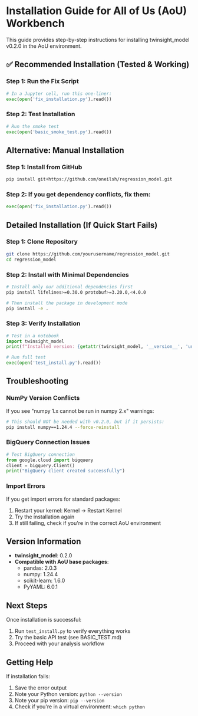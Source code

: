 # Installation Guide for All of Us (AoU) Workbench

This guide provides step-by-step instructions for installing twinsight_model v0.2.0 in the AoU environment.

## ✅ Recommended Installation (Tested & Working)

### Step 1: Run the Fix Script
```python
# In a Jupyter cell, run this one-liner:
exec(open('fix_installation.py').read())
```

### Step 2: Test Installation
```python
# Run the smoke test
exec(open('basic_smoke_test.py').read())
```

## Alternative: Manual Installation

### Step 1: Install from GitHub
```bash
pip install git+https://github.com/oneilsh/regression_model.git
```

### Step 2: If you get dependency conflicts, fix them:
```python
exec(open('fix_installation.py').read())
```

## Detailed Installation (If Quick Start Fails)

### Step 1: Clone Repository
```bash
git clone https://github.com/yourusername/regression_model.git
cd regression_model
```

### Step 2: Install with Minimal Dependencies
```bash
# Install only our additional dependencies first
pip install lifelines>=0.30.0 protobuf>=3.20.0,<4.0.0

# Then install the package in development mode
pip install -e .
```

### Step 3: Verify Installation
```python
# Test in a notebook
import twinsight_model
print(f"Installed version: {getattr(twinsight_model, '__version__', 'unknown')}")

# Run full test
exec(open('test_install.py').read())
```

## Troubleshooting

### NumPy Version Conflicts
If you see "numpy 1.x cannot be run in numpy 2.x" warnings:
```bash
# This should NOT be needed with v0.2.0, but if it persists:
pip install numpy==1.24.4 --force-reinstall
```

### BigQuery Connection Issues
```python
# Test BigQuery connection
from google.cloud import bigquery
client = bigquery.Client()
print("BigQuery client created successfully")
```

### Import Errors
If you get import errors for standard packages:
1. Restart your kernel: Kernel → Restart Kernel
2. Try the installation again
3. If still failing, check if you're in the correct AoU environment

## Version Information

- **twinsight_model**: 0.2.0
- **Compatible with AoU base packages**:
  - pandas: 2.0.3
  - numpy: 1.24.4  
  - scikit-learn: 1.6.0
  - PyYAML: 6.0.1

## Next Steps

Once installation is successful:
1. Run `test_install.py` to verify everything works
2. Try the basic API test (see BASIC_TEST.md)
3. Proceed with your analysis workflow

## Getting Help

If installation fails:
1. Save the error output
2. Note your Python version: `python --version`
3. Note your pip version: `pip --version`
4. Check if you're in a virtual environment: `which python`
